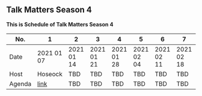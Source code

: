 ## Talk Matters Season 4

**This is Schedule of Talk Matters Season 4**

| No. | 1 | 2 | 3 | 4 | 5 | 6 | 7 | 8 | 9 | 10 |
| --- | --- | --- | --- | --- | --- | --- | --- | --- | --- | --- |
| Date | 2021 01 07 | 2021 01 14 | 2021 01 21 |2021 01 28 | 2021 02 04 | 2021 02 11 | 2021 02 18 | 2021 02 25 | 2021 03 04 | 2021 03 11 |
| Host | Hoseock| TBD | TBD| TBD | TBD| TBD | TBD| TBD | TBD | TBD
| Agenda | [link](./Season4_1st.md) | TBD | TBD| TBD | TBD| TBD | TBD| TBD | TBD | TBD















